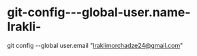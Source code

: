 # git-config---global-user.name-Irakli-
git config --global user.email "Iraklimorchadze24@gmail.com"
